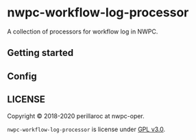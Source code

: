 # nwpc-workflow-log-processor

A collection of processors for workflow log in NWPC.

## Getting started

## Config

## LICENSE

Copyright &copy; 2018-2020 perillaroc at nwpc-oper.

`nwpc-workflow-log-processor` is license under [GPL v3.0](./LICENSE.md).
